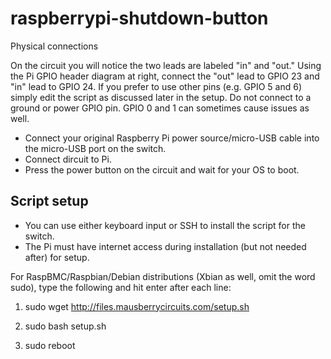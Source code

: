 # raspberrypi-shutdown-button

Physical connections

On the circuit you will notice the two leads are labeled "in" and "out."
Using the Pi GPIO header diagram at right, connect the "out" lead to GPIO 23 and "in" lead to GPIO 24. If you prefer to use other pins (e.g. GPIO 5 and 6) simply edit the script as discussed later in the setup. Do not connect to a ground or power GPIO pin. GPIO 0 and 1 can sometimes cause issues as well.

- Connect your original Raspberry Pi power source/micro-USB cable into the micro-USB port on the switch.
- Connect dircuit to Pi.
- Press the power button on the circuit and wait for your OS to boot.

## Script setup

- You can use either keyboard input or SSH to install the script for the switch.
- The Pi must have internet access during installation (but not needed after) for setup.

For RaspBMC/Raspbian/Debian distributions (Xbian as well, omit the word sudo), type the following and hit enter after each line:

1. sudo wget http://files.mausberrycircuits.com/setup.sh

2. sudo bash setup.sh

3. sudo reboot

